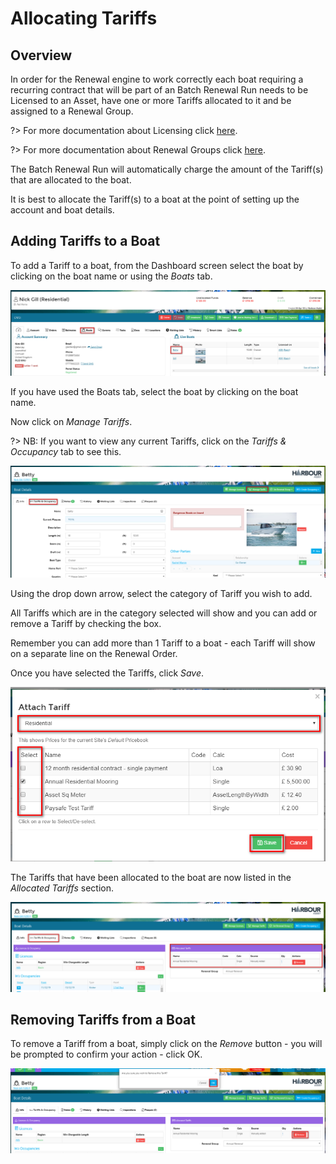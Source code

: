 # Allocating Tariffs #

## Overview

In order for the Renewal engine to work correctly each boat requiring a recurring contract that will be part of an Batch Renewal Run needs to be Licensed to an Asset, have one or more Tariffs allocated to it and be assigned to a Renewal Group. 

?> For more documentation about Licensing click [here](Renewals/Licensing).

?> For more documentation about Renewal Groups click [here](Renewals/RenewalGroups).

The Batch Renewal Run will automatically charge the amount of the Tariff(s) that are allocated to the boat.

It is best to allocate the Tariff(s) to a boat at the point of setting up the account and boat details.

## Adding Tariffs to a Boat

To add a Tariff to a boat, from the Dashboard screen select the boat by clicking on the boat name or using the *Boats* tab.

![image-20200106115405932](image-20200106115405932.png)

If you have used the Boats tab, select the boat by clicking on the boat name.

Now click on *Manage Tariffs*.

?> NB: If you want to view any current Tariffs, click on the *Tariffs & Occupancy* tab to see this.

![image-20200106132601575](image-20200106132601575.png)



Using the drop down arrow, select the category of Tariff you wish to add.  

All Tariffs which are in the category selected will show and you can add or remove a Tariff by checking the box.

Remember you can add more than 1 Tariff to a boat - each Tariff will show on a separate line on the Renewal Order.  

Once you have selected the Tariffs, click *Save*.

![image-20200106132759648](image-20200106132759648.png)

The Tariffs that have been allocated to the boat are now listed in the *Allocated Tariffs* section.

![image-20200106132923659](image-20200106132923659.png)



## Removing Tariffs from a Boat

To remove a Tariff from a boat, simply click on the *Remove* button - you will be prompted to confirm your action - click OK.

![image-20200106133034229](image-20200106133034229.png)


